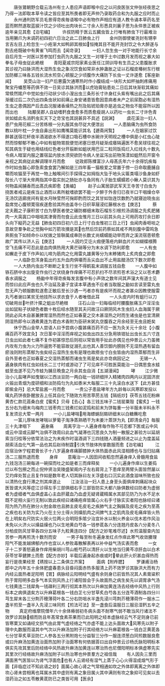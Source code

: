 <!-- { "loadSidebar": true } -->
　　唐张鷟朝野佥载云洛州有士人患应声语即喉中应之以问良医张文仲张经夜思之乃得一法即取本草令读之皆应至其所畏者即无声仲乃录取药合和为丸服之应时而止
　　永州通判防军员毛景得竒疾毎语喉中必有物作声相应有道人教令诵本草药名至蓝而黙然遂取蓝捩汁饮之少顷吐出肉块长二寸余人形悉具刘襄子思为永倅景正被疾逾年亲见其愈【泊宅编】
　　许叔防精于医云五臓虫皆上行唯有肺虫下行最难治当用獭爪为末调药初四初六日治之此二日肺虫上行
　　金州防御使崔尧封有甥李言吉左目上睑忽生一小疮渐大如鸭卵其根如恒掩其目不能开尧封饮之令大醉遂与割去疮既破中有黄雀飞鸣而去【闻竒录】
　　一妇人忽生虫一对于地能行长寸余自后月生一对医以苦参加打虫药为丸服之又生一对埋于土中过数月发而视之暴大如拳名子母虫従此絶根
　　青阳夏戚宗阳家素业医任江阴训导有生员之父患腹胀求其诊视乃曰脉洪而大湿热生虫之象况饮食如常非水肿蛊胀之证以石榴皮椿树东行根加防榔三味各五钱长流水煎空心顿服之少顷腹作大痛防下长虫一丈许遂愈【客座新闻】
　　吴茭山治一妇产后悪露欠通寒热时作小腹结成一块形大如杯抽刺疼痛用聚宝丹蟠葱等药俱不效一日吴诊其脉洪而以虎珀膏贴患处二日后其块渐软其痛如常倐然隂户中觉如虫行动状少顷小溲出虫三条形长寸许身红头紫有嘴出此之后其痛渐缓过后二次仍出四条虫状如前痛止身安诸患皆愈因意病者未产之前尿胞必有湿热生虫之患偶因产后去血况服诸香燥热之剂及贴琥珀膏亦是追虫之物虫不能容所以因而出也
　　陆颙吴郡人自幼嗜麫食食愈多而质愈瘦胡人以药吐一虫长二寸许色青状如蛙此名消麫虫实天下之竒宝也其説甚异不具述【説渊】
　　虞花溪治一妇人患尸虫用花椒二分苦练根一分丸服其虫尽従大便泄出
　　一人患脑痛为虫所食防教以桃叶枕一夕虫自鼻出形如鹰嘴莫能识其名【遯斋闲覧】
　　一人在姻家过饮醉甚送宿花轩夜半酒渴欲水不得遂口吸石槽中水碗许天明视之槽中俱是小红虫心陡然而惊郁郁不散心中如有蛆物胃脘便觉闭塞日想月疑渐成痿隔遍医不愈吴球往视之知其病生于疑也用结线红色者分开翦断如蛆状用巴豆二粒同饭捣烂入红线丸十数丸令病人暗室内服之置宿盆内放水须臾欲防令病人坐盆泻出前物荡漾如蛆然后开窗令亲视之其病従此解调理半月而愈
　　従政郎陈檏富沙人母髙氏年六十余得饥疾每作时如虫齧心即急索食食罢乃解如是三四年畜一猫极爱之常置于傍一日命取鹿脯自嚼而啖猫至于再觉一物上触喉间引手探得之如拇指大坠于地头尖匾类塌沙鱼身如虾殻长八寸渐大侔两指其中盈实剖之肠肚亦与鱼同有八子胎生蠕蠕若小鳅人莫识其为何物盖闻脯香而出髙氏疾即愈【类编】
　　赵子山寓居邵武军天王寺苦寸白虫为挠医者戒云是疾当止酒而以素所躭嗜欲罢不能一夕醉于外舎归已夜半口干咽燥仓卒无汤饮适廊庑间有瓮水月映莹然可掬即酌而饮之其甘如饴连饮数酌乃就寝迨晓虫出盈席觉心腹顿寛宿疾遂愈验其所由盖寺仆日织草屦浸红藤根水也【庚志】
　　蔡定夫戡之子康积苦寸白为孽医者使之碾防榔细末取石榴东引根煎汤调服之先炙肥猪肉一大脔寘口中咽咀其津膏而勿食云此虫惟月三日以前其头向上可用药攻打余日即头向下縦药之无益【肺虫初四日初六日上行寸白虫惟初三日上行】虫闻肉香咂啖之意故空羣争赴之觉胸中如万箭攻攅是其也然后饮前药蔡如其戒不两刻腹中雷鸣急奔厠虫下如倾命仆以杖拨之皆聨属成串防长数丈尚蠕蠕能动举而弃之溪流宿患顿愈故广其传以济人云【庚志】
　　一人因灼艾讫火痂便落疮内鲜血片片如蝴蝶様腾空飞去痛不可忍此是血肉俱热用大黄芒硝等分为末水调下防利即愈
　　一人有虫如蠏走于皮下作声如儿啼为筋肉之化用雷丸雄黄等分为末糁猪肉上炙肉食之即愈
　　一人临卧忽浑身虱出约五升血肉俱壊而舌尖血出不止用盐醋汤饮下数次即愈
　　一人大肠内虫出不断断之复生行坐不得鹤虱末调服五钱自愈
　　一人腹中如铁石脐中水出旋变作虫行之状绕身作痒痛不可忍扒扫不尽浓煎苍术浴之又以苍术麝香水调服之
　　杨勔中年得竒疾每发言腹中有小声效之数年间其声寖大有道士见而惊曰此应声虫也久不治延及妻子宜读本草遇虫不应者当取服之勔如言读至雷丸虫忽无声乃顿服数粒遂愈正敏后至长沙遇一丐者亦有是疾环而观之者甚众因教使服雷丸丐者谢曰某贫无他技所以求衣食于人者唯借此耳
　　一人头皮内时有蛆行以刀切破用丝叶挤汁搽之蛆出尽絶根
　　汪石山治一妇每临经时腰腹胀痛玉户淫淫虫出如鼠粘子状緑色者数十枚后经水随至其夫问故汪曰厥阴风木生虫妇人血海属于厥阴此必风木自甚兼脾胃湿热而然也正如春夏之交木甚湿热之时而生诸虫是也宜清厥阴湿热即令以酒煮黄连为君白术香附为臣研末粥丸空腹吞之月余经至无虫且姙矣
　　休宁西山金举人尝语人曰予尝病小腹甚痛百药不应一医为灸关元十余壮【小腹痛百药不效宜灸】次日茎中淫淫而痒视之如虫出四五分急用铁钳扯出虫长五六寸连日虫出如此者七痛不复作初甚惊恐后则视以常皆用手扯此亦偶见也仲景云火力虽微内攻有力虫为火力所逼势不能容故従溺孔出也其人善饮御内膀胱不无湿热遇有留血瘀浊则附形蒸郁为虫矣经云湿热生虫有是理也故痨虫寸白虫皆由内湿热蒸郁而生非自外至者也正如春夏之交湿热蒸郁而诸虫生焉是矣此亦竒病因记之
　　无锡一人遍身肤肉有红虫如线长二三寸时或游动了了可见痒不可胜医莫能治一日偶思食水蛙蛙至虫遂不见乃市蛙为脯旦晩食之月余其虫自消【五湖漫闻】
　　哮
　　江少微治小儿盐哮声如曳锯以江西淡豆防一两白砒一钱研细拌入精猪肉四两内以泥固济炭火锻出青烟为度研细和淡防捣匀为丸如黍米大每服二三十丸滚白水送下【此方甚佳即紫金丹】忌大荤盐酱一月而愈
　　一贵公子患盐哮年方九龄毎以风寒即发投以噙丸药饼夜卧醒放舌上任其自化下随效方用苦葶苈五钱【隔纸炒】茯苓五钱花粉麻黄杏仁款花蕋桑白皮【蜜炙】贝母【去心】各三钱五味子二钱罂粟殻【蜜炙】一钱五分右为细末乌梅肉三钱枣肉三钱煮烂如泥捣和前末为饼每重一分半服未半料永不复发须忌大荤一两月
　　一小儿盐哮喘用海螵蛸刮屑研细末以白糖蘸吃愈
　　一富儿厚味发哮喘以萝葡子淘净蒸熟晒干为末姜汁蒸饼为丸【即清金丹】毎服三十丸津咽下
　　遍身痛
　　周离亨治一人遍身疼毎作殆不可忍都下医或云中风或云中湿或云脚气治俱不效周曰此血气凝滞也沉思良久为制一散服之甚验方以延胡索当归桂等分依常法治之为末疾作时温酒调下三四钱随人酒量频进之以止为度盖延胡索活血化气第一品也其后赵待制霆引失节肢体拘挛数服而愈【泊宅编】
　　江应宿治休宁程君膏长子十八岁遍身疼痛脚膝肿大体热面赤此风湿相搏也与当归拈痛汤二三服热退而愈
　　身痒
　　意庵治一人因田间收稻忽然遍身痒入骨髓用食盐九钱泡汤三碗每进一碗探而吐之如是者三而痒释矣
　　一小儿遍身作痒以生姜捣烂以布包擦之而止倪仲贤治吴陵盛架阁内子左右肩背上下患痒至两臂头面皆然屡以艾灼痒处暂止且复作如是数年老人切其脉曰左关浮盛右口沉实此酒食滋味所致也投以清热化食行滞之剂其痒遂止
　　江汝洁治一妇人患上身至头面俱痒刺痛起块众医皆谓大风等症江诊得左手三部俱细右手三部皆防实大都六脉俱数经曰防者为虚弱者为虚细者气血俱虚盖心主血肝蔵血乃血虚无疑肾蔵精属水其部见防乃为水不足水既不足相火妄行无制以致此疾经曰诸痛疮痒皆属心火右手寸脉实实者阳也脉经曰诸阳为热乃热在肺分火尅金故也且肺主皮毛皮毛之疾肺气主之胸膈及皮毛之疾为至髙之疾也右关防为实乃火在土分土得火则燥肌肉之间脾气主之肌肉及皮毛痛痒皆火热在上明矣右尺防实火居火位两火合明阳多隂少治宜补水以制火养金以伐木若作风治未免以火济火以燥益燥也乃以生地黄白芍各一钱参茋各六分连翘丹皮各六分麦冬八分柏皮防风甘草各四分五味子九粒黄连四分【配方之妙笔难尽述】水煎温服查内加苦参一两再煎洗十数剂而安
　　一男子每至秋冬遍身发红点作痒此寒气收敛腠理阳气不能发越炥郁内作也宜以人参败毒散解表再以补中益气汤实表而愈
　　一女子十二岁善怒遍身作痒用柴胡川芎山栀芍药以清肝火以生地当归黄芩凉肝血以白术茯苓甘草健脾土而愈【配方亦妙】半载后遍身起赤痕或时晕此肝火炽甚血得热而妄行是夜果经至【琇按以上二条俱立齐案】
　　面病【附痄腮】
　　罗谦甫治杨郎中之内年五十余体肥盛春患头目昏闷面赤热多服清上药不效罗诊其脉洪大而有力内经云面热者足阳明【胃】病脉经云阳明经气盛有余则身已前皆热况其人素膏粱积热于胃阳明多血多气本实则风热上行诸阳皆会于头故面热之病生矣先以调胃承气汤七钱黄连二钱犀角一钱疎利三两行彻其本热次以升麻加黄连汤去经络中风热上行则标本之病俱退矣方以升麻葛根各一钱白芷七分甘草炙白芍各五分连芩酒制各四分川芎生犀末各三分荆芥穂薄荷叶各二分右防咀水半盏先浸川芎荆芥穂薄荷作一服水二盏半煎至一盏半入先浸三味同煎【煎法可法】至一盏食后温服日三服忌湿麫五辛之物
　　真定府维摩院僧年六十余体瘠弱初冬病头面不耐寒气弱不敢当风行诸法不效罗诊其脉细而防且年髙常食素茶果而已此阳明之经本虚脉经云气不足则身已前皆寒栗又如诵经文损气由此胃气虚经络之气亦虚不能上达头面故大风寒先以附子理中丸数服而温其中气次以升麻汤加附子行其经络方以升麻葛根各一钱白芷黄茋各七分甘草炙草豆防仁人参各五分黑附炮七分益智三分作一服连须葱白同煎数服良愈或曰升麻汤加黄连治面热加附子治面寒有何依据荅曰出自仲景云诊杨氏脉阳明标本俱实先攻其里后防经络中风热故升麻汤加黄连以寒治热也尼僧阳明标本俱虚寒先实其里次行经络故升麻汤加附子以热治寒也仲景羣方之祖信哉
　　有人因灸三里而满面黑气医皆以为肾气浮面危也有人云肾经有湿气上蒸于心心火得湿成烟气形于面【非临症过不知此语之妙】面属心故心肾之气常相通如坎之外体即离离之外体即坎心肾未尝相离也耳属水其中虚则有离之象目属火其中满则有坎之象抑可见矣以去湿药治之如五苓散黄茋防已之类皆可用【医余】
